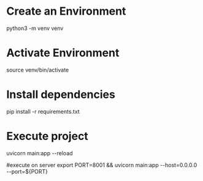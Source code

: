 # Create an Environment
python3 -m venv venv

# Activate Environment
source venv/bin/activate

# Install dependencies
pip install -r requirements.txt

# Execute project
uvicorn main:app --reload

#execute on server
export PORT=8001 && uvicorn main:app --host=0.0.0.0 --port=${PORT}
